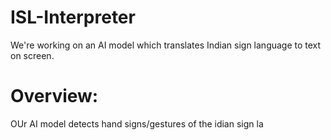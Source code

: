# ISL-Interpreter
We're working on an AI model which translates Indian sign language to text on screen.
# Overview:
OUr AI model detects hand signs/gestures of the idian sign la
